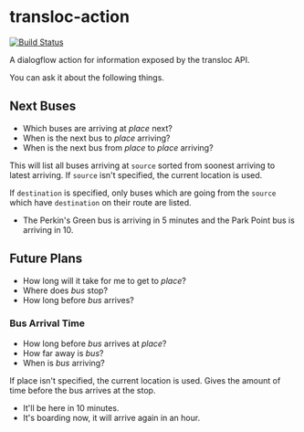 # transloc-action

[![Build Status][build-status-image]][build-status]

A dialogflow action for information exposed by the transloc API.

You can ask it about the following things.

## Next Buses

* Which buses are arriving at _place_ next?
* When is the next bus to _place_ arriving?
* When is the next bus from _place_ to _place_ arriving?

This will list all buses arriving at `source` sorted from soonest arriving to
latest arriving. If `source` isn't specified, the current location is used.

If `destination` is specified, only buses which are going from the `source`
which have `destination` on their route are listed.

* The Perkin's Green bus is arriving in 5 minutes and the Park Point bus is
  arriving in 10.

## Future Plans

* How long will it take for me to get to _place_?
* Where does _bus_ stop?
* How long before _bus_ arrives?

### Bus Arrival Time

* How long before _bus_ arrives at _place_?
* How far away is _bus_?
* When is _bus_ arriving?

If place isn't specified, the current location is used. Gives the amount of time
before the bus arrives at the stop.

* It'll be here in 10 minutes.
* It's boarding now, it will arrive again in an hour.

[build-status-image]: https://circleci.com/gh/0xcaff/transloc-action.svg?style=svg
[build-status]: https://circleci.com/gh/0xcaff/transloc-action
